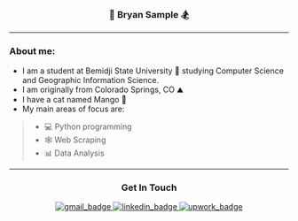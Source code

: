 ### <div align="middle">🌲 **Bryan Sample** 🏂 </div>

---

### About me:
- I am a student at Bemidji State University 🦫 studying Computer Science and Geographic Information Science.
- I am originally from Colorado Springs, CO ⛰️
- I have a cat named Mango 🥭
- My main areas of focus are:
>  - 💻 Python programming
>  - 🕸️ Web Scraping
>  - 📊 Data Analysis

---

### <div align="middle"> Get In Touch</div>

<div id="badges" align="middle">
  <a id="gmail" href="https://www.bryanjsample@gmail.com">
    <img src="https://img.shields.io/badge/Gmail-D14836?style=for-the-badge&logo=gmail&logoColor=white" alt="gmail_badge"/>
  </a>
  <a id="linkedin" href="https://www.linkedin.com/in/bryanjsample">
    <img src="https://img.shields.io/badge/LinkedIn-0077B5?style=for-the-badge&logo=linkedin&logoColor=white" alt="linkedin_badge"/>
  </a>
  <a id="upwork" href="https://www.upwork.com/freelancers/~01f7a0c158d2207cdf">
    <img src="https://img.shields.io/badge/UpWork-6FDA44?style=for-the-badge&logo=Upwork&logoColor=white" alt="upwork_badge"/>
  </a>
</div>
